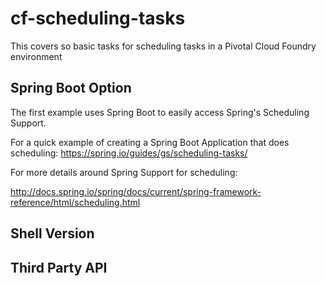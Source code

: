 # cf-scheduling-tasks
This covers so basic tasks for scheduling tasks in a Pivotal Cloud Foundry environment

## Spring Boot Option

The first example uses Spring Boot to easily access Spring's Scheduling Support.

For a quick example of creating a Spring Boot Application that does scheduling:
https://spring.io/guides/gs/scheduling-tasks/

For more details around Spring Support for scheduling:

http://docs.spring.io/spring/docs/current/spring-framework-reference/html/scheduling.html

## Shell Version

## Third Party API

